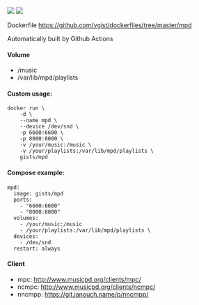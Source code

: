 ![](https://images.microbadger.com/badges/version/gists/mpd.svg) ![](https://images.microbadger.com/badges/image/gists/mpd.svg)

Dockerfile <https://github.com/vgist/dockerfiles/tree/master/mpd>

Automatically built by Github Actions

#### Volume

- /music
- /var/lib/mpd/playlists

#### Custom usage:

    docker run \
        -d \
        --name mpd \
        --device /dev/snd \
        -p 6600:6600 \
        -p 8000:8000 \
        -v /your/music:/music \
        -v /your/playlists:/var/lib/mpd/playlists \
        gists/mpd

#### Compose example:

    mpd:
      image: gists/mpd
      ports:
        - "6600:6600"
        - "8000:8000"
      volumes:
        - /your/music:/music
        - /your/playlists:/var/lib/mpd/playlists \
      devices:
        - /dev/snd
      restart: always

#### Client

- mpc: <http://www.musicpd.org/clients/mpc/>
- ncmpc: <http://www.musicpd.org/clients/ncmpc/>
- nncmpp: <https://git.janouch.name/p/nncmpp/>
